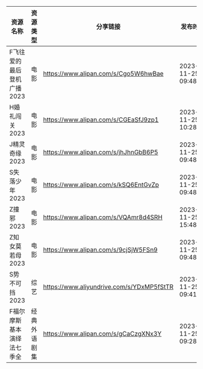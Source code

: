 | 资源名称            | 资源类型   | 分享链接                                      | 发布时间                |
| --------------- | ------ | ----------------------------------------- | ------------------- |
| F飞往爱的最后登机广播2023 | 电影     | https://www.alipan.com/s/Cgo5W6hwBae      | 2023-11-25 09:48:03 |
| H婚礼闯关2023       | 电影     | https://www.alipan.com/s/CGEaSfJ9zp1      | 2023-11-25 10:28:04 |
| J精灵奇缘2023       | 电影     | https://www.alipan.com/s/jhJhnGbB6P5      | 2023-11-25 09:48:09 |
| S失落少年2023       | 电影     | https://www.alipan.com/s/kSQ6EntGvZp      | 2023-11-25 09:48:16 |
| Z撞邪2023         | 电影     | https://www.alipan.com/s/VQAmr8d4SRH      | 2023-11-25 15:48:04 |
| Z知女莫若母2023      | 电影     | https://www.alipan.com/s/9cjSjW5FSn9      | 2023-11-25 09:48:21 |
| S势不可挡2023       | 综艺     | https://www.aliyundrive.com/s/YDxMP5fStTR | 2023-11-25 09:41:04 |
| F福尔摩斯基本演绎法七季全   | 经典外语剧集 | https://www.alipan.com/s/gCaCzgXNx3Y      | 2023-11-25 09:28:04 |
